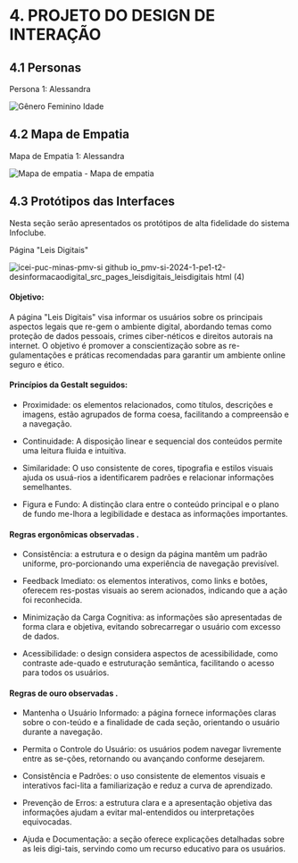 # 4. PROJETO DO DESIGN DE INTERAÇÃO

## 4.1 Personas
Persona 1: Alessandra

![Gênero Feminino Idade](https://github.com/user-attachments/assets/a8c14e13-3c36-49c2-813c-2227fac8367b)

## 4.2 Mapa de Empatia

Mapa de Empatia 1: Alessandra

![Mapa de empatia - Mapa de empatia](https://github.com/user-attachments/assets/b1183f5c-d73c-4668-97ca-9f8482ee6a0f)

## 4.3 Protótipos das Interfaces

Nesta seção serão apresentados os protótipos de alta fidelidade do sistema Infoclube.

Página "Leis Digitais"

![icei-puc-minas-pmv-si github io_pmv-si-2024-1-pe1-t2-desinformacaodigital_src_pages_leisdigitais_leisdigitais html (4)](https://github.com/user-attachments/assets/5d783111-72d6-4d41-a712-b15a8b6a3955)

#### Objetivo:

A página "Leis Digitais" visa informar os usuários sobre os principais aspectos legais que re-gem o ambiente digital, abordando temas como proteção de dados pessoais, crimes ciber-néticos e direitos autorais na internet. O objetivo é promover a conscientização sobre as re-gulamentações e práticas recomendadas para garantir um ambiente online seguro e ético.

#### Princípios da Gestalt seguidos:

- Proximidade: os elementos relacionados, como títulos, descrições e imagens, estão agrupados de forma coesa, facilitando a compreensão e a navegação.

- Continuidade: A disposição linear e sequencial dos conteúdos permite uma leitura fluida e intuitiva.

- Similaridade: O uso consistente de cores, tipografia e estilos visuais ajuda os usuá-rios a identificarem padrões e relacionar informações semelhantes.

- Figura e Fundo: A distinção clara entre o conteúdo principal e o plano de fundo me-lhora a legibilidade e destaca as informações importantes.


#### Regras ergonômicas observadas .

- Consistência: a estrutura e o design da página mantêm um padrão uniforme, pro-porcionando uma experiência de navegação previsível.

- Feedback Imediato: os elementos interativos, como links e botões, oferecem res-postas visuais ao serem acionados, indicando que a ação foi reconhecida.

- Minimização da Carga Cognitiva: as informações são apresentadas de forma clara e objetiva, evitando sobrecarregar o usuário com excesso de dados.

- Acessibilidade: o design considera aspectos de acessibilidade, como contraste ade-quado e estruturação semântica, facilitando o acesso para todos os usuários.

#### Regras de ouro observadas .

- Mantenha o Usuário Informado: a página fornece informações claras sobre o con-teúdo e a finalidade de cada seção, orientando o usuário durante a navegação.

- Permita o Controle do Usuário: os usuários podem navegar livremente entre as se-ções, retornando ou avançando conforme desejarem.

- Consistência e Padrões: o uso consistente de elementos visuais e interativos faci-lita a familiarização e reduz a curva de aprendizado.

- Prevenção de Erros: a estrutura clara e a apresentação objetiva das informações ajudam a evitar mal-entendidos ou interpretações equivocadas.

- Ajuda e Documentação: a seção oferece explicações detalhadas sobre as leis digi-tais, servindo como um recurso educativo para os usuários.

